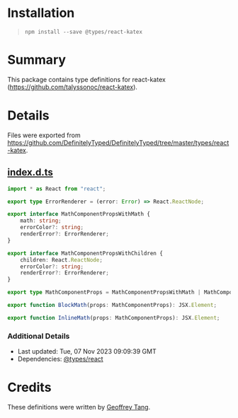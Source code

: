 # Installation
> `npm install --save @types/react-katex`

# Summary
This package contains type definitions for react-katex (https://github.com/talyssonoc/react-katex).

# Details
Files were exported from https://github.com/DefinitelyTyped/DefinitelyTyped/tree/master/types/react-katex.
## [index.d.ts](https://github.com/DefinitelyTyped/DefinitelyTyped/tree/master/types/react-katex/index.d.ts)
````ts
import * as React from "react";

export type ErrorRenderer = (error: Error) => React.ReactNode;

export interface MathComponentPropsWithMath {
    math: string;
    errorColor?: string;
    renderError?: ErrorRenderer;
}

export interface MathComponentPropsWithChildren {
    children: React.ReactNode;
    errorColor?: string;
    renderError?: ErrorRenderer;
}

export type MathComponentProps = MathComponentPropsWithMath | MathComponentPropsWithChildren;

export function BlockMath(props: MathComponentProps): JSX.Element;

export function InlineMath(props: MathComponentProps): JSX.Element;

````

### Additional Details
 * Last updated: Tue, 07 Nov 2023 09:09:39 GMT
 * Dependencies: [@types/react](https://npmjs.com/package/@types/react)

# Credits
These definitions were written by [Geoffrey Tang](https://github.com/jeffswt).
